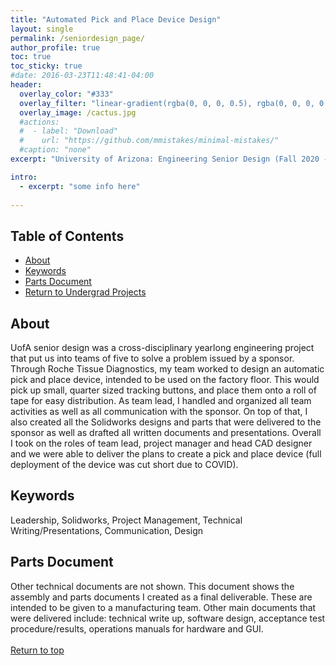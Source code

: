 ```yaml
---
title: "Automated Pick and Place Device Design"
layout: single
permalink: /seniordesign_page/
author_profile: true
toc: true
toc_sticky: true
#date: 2016-03-23T11:48:41-04:00
header:
  overlay_color: "#333"
  overlay_filter: "linear-gradient(rgba(0, 0, 0, 0.5), rgba(0, 0, 0, 0.5))"
  overlay_image: /cactus.jpg
  #actions:
  #  - label: "Download"
  #    url: "https://github.com/mmistakes/minimal-mistakes/"
  #caption: "none"
excerpt: "University of Arizona: Engineering Senior Design (Fall 2020 - Spring 2020)"

intro: 
  - excerpt: "some info here"   
   
---
```

## Table of Contents
- [About](/seniordesign_page/#about)<br>
- [Keywords](/seniordesign_page/#keywords)  <br> 
- [Parts Document](/seniordesign_page/#parts-document) <br>
- [Return to Undergrad Projects](/undergrad_projects/)  


## About
UofA senior design was a cross-disciplinary yearlong engineering project that put us into teams of five to solve a problem issued by a sponsor. Through Roche Tissue Diagnostics, my team worked to design an automatic pick and place device, intended to be used on the factory floor. This would pick up small, quarter sized tracking buttons, and place them onto a roll of tape for easy distribution. As team lead, I handled and organized all team activities as well as all communication with the sponsor. On top of that, I also created all the Solidworks designs and parts that were delivered to the sponsor as well as drafted all written documents and presentations. Overall I took on the roles of team lead, project manager and head CAD designer and we were able to deliver the plans to create a pick and place device (full deployment of the device was cut short due to COVID). 
## Keywords
Leadership, Solidworks, Project Management, Technical Writing/Presentations, Communication, Design  

## Parts Document
Other technical documents are not shown. This document shows the assembly and parts documents I created as a final deliverable. These are intended to be given to a manufacturing team. Other main documents that were delivered include: technical write up, software design, acceptance test procedure/results, operations manuals for hardware and GUI.
<object data="{{ site.url }}{{ site.baseurl }}/_pages/undergrad/seniordesign/a- AiBPD Parts Doc.docx.pdf" width="1000" height="1000" type='application/pdf'></object>
<br><br>
[Return to top](/seniordesign_page/#table-of-contents)
